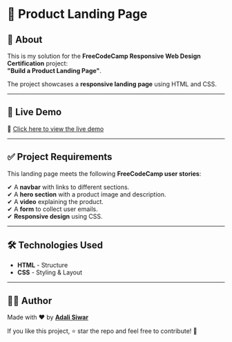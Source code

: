 # 🚀 Product Landing Page

## 📌 About  
This is my solution for the **FreeCodeCamp Responsive Web Design Certification** project:  
**"Build a Product Landing Page"**.  

The project showcases a **responsive landing page** using HTML and CSS.  

---

## 🎥 Live Demo  
🔗 [Click here to view the live demo](https://adalisiwar.github.io/landing-page/)  

---

## ✅ Project Requirements  
This landing page meets the following **FreeCodeCamp user stories**:  

✔ A **navbar** with links to different sections.  
✔ A **hero section** with a product image and description.  
✔ A **video** explaining the product.  
✔ A **form** to collect user emails.  
✔ **Responsive design** using CSS.  

---

## 🛠 Technologies Used  
- **HTML** - Structure  
- **CSS** - Styling & Layout

---
## 👩‍💻 Author  
Made with ❤️ by **[Adali Siwar](https://github.com/adalisiwar)**  

If you like this project, ⭐ star the repo and feel free to contribute! 🚀


  



